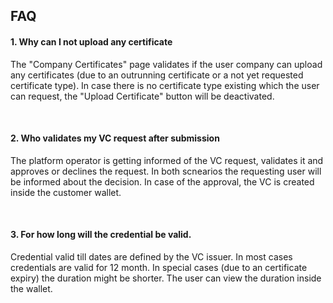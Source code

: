 ## FAQ

#### 1. Why can I not upload any certificate

The "Company Certificates" page validates if the user company can upload any certificates (due to an outrunning certificate or a not yet requested certificate type). In case there is no certificate type existing which the user can request, the "Upload Certificate" button will be deactivated.

<br>

#### 2. Who validates my VC request after submission

The platform operator is getting informed of the VC request, validates it and approves or declines the request. In both scnearios the requesting user will be informed about the decision. In case of the approval, the VC is created inside the customer wallet.

<br>

#### 3. For how long will the credential be valid.

Credential valid till dates are defined by the VC issuer. In most cases credentials are valid for 12 month. In special cases (due to an certificate expiry) the duration might be shorter.
The user can view the duration inside the wallet.

<br>
